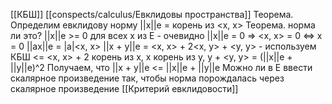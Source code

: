 [[КБШ]]
[[conspects/calculus/Евклидовы пространства]]
Теорема. Определим евклидову норму ||x||e = корень из <x, x>
Теорема. норма ли это?
||x||e >= 0 для всех x из E - очевидно
||x||e = 0 => <x, x> = 0 <=> x = 0
||ax||e = |a|<x, x>
||x + y||e = <x, x> + 2<x, y> + <y, y> - используем КБШ <= <x, x> + 2 корень из x, x корень из y, y + <y, y> = (||x||e + ||y||e)^2
Получаем, что
||x + y||e <= ||x||e + ||y||e
Можно ли в E ввести скалярное произведение так, чтобы норма порождалась через скалярное произведение
[[Критерий евклидовости]]
